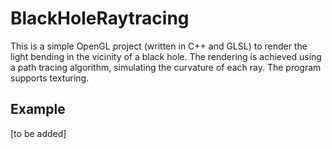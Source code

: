 # BlackHoleRaytracing

This is a simple OpenGL project (written in C++ and GLSL) to render the light bending in the vicinity of a black hole. The rendering is achieved using a path tracing algorithm, simulating the curvature of each ray. The program supports texturing.

## Example
[to be added]
